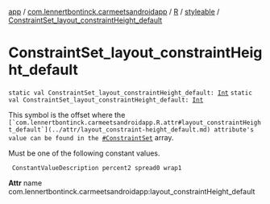 [app](../../../index.md) / [com.lennertbontinck.carmeetsandroidapp](../../index.md) / [R](../index.md) / [styleable](index.md) / [ConstraintSet_layout_constraintHeight_default](./-constraint-set_layout_constraint-height_default.md)

# ConstraintSet_layout_constraintHeight_default

`static val ConstraintSet_layout_constraintHeight_default: `[`Int`](https://kotlinlang.org/api/latest/jvm/stdlib/kotlin/-int/index.html)
`static val ConstraintSet_layout_constraintHeight_default: `[`Int`](https://kotlinlang.org/api/latest/jvm/stdlib/kotlin/-int/index.html)

This symbol is the offset where the ``[`com.lennertbontinck.carmeetsandroidapp.R.attr#layout_constraintHeight_default`](../attr/layout_constraint-height_default.md) attribute's value can be found in the ``[`#ConstraintSet`](-constraint-set.md) array.

Must be one of the following constant values.

     ConstantValueDescription percent2 spread0 wrap1

**Attr**
name com.lennertbontinck.carmeetsandroidapp:layout_constraintHeight_default

